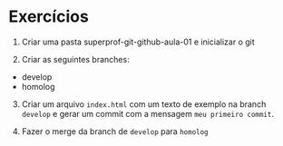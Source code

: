# Exercícios

1. Criar uma pasta superprof-git-github-aula-01 e inicializar o git

2. Criar as seguintes branches:
  
  * develop
  * homolog

3. Criar um arquivo `index.html` com um texto de exemplo na branch `develop` e gerar um commit com a mensagem `meu primeiro commit`.

4. Fazer o merge da branch de `develop` para `homolog`